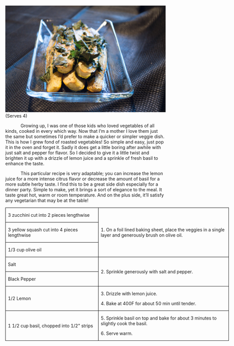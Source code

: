 ![](assets/images/2015/Jun/20150604-20150604-DSC_3738.jpg)
(Serves 4)

<p style='text-indent:.5in'>Growing
up, I was one of those kids who loved vegetables of all kinds, cooked in every
which way. Now that I’m a mother I love them just the same but sometimes I’d
prefer to make a quicker or simpler veggie dish. This is how I grew fond of roasted
vegetables! So simple and easy, just pop it in the oven and forget it. Sadly it
does get a little boring after awhile with just salt and pepper for flavor. So
I decided to give it a little twist and brighten it up with a drizzle of lemon
juice and a sprinkle of fresh basil to enhance the taste. </p>

<p style='text-indent:.5in'>This
particular recipe is very adaptable; you can increase the lemon juice for a
more intense citrus flavor or decrease the amount of basil for a more subtle
herby taste. I find this to be a great side dish especially for a dinner party.
Simple to make, yet it brings a sort of elegance to the meal. It taste great
hot, warm or room temperature. And on the plus side, it’ll satisfy any vegetarian
that may be at the table!</p>

<table class=MsoTableGrid border=1 cellspacing=0 cellpadding=0 width=527
 style='width:527.05pt;border-collapse:collapse;border:none'>
 <tr style='height:22.35pt'>
  <td width=217 style='width:216.9pt;border:solid windowtext 1.0pt;padding:
  0in 5.4pt 0in 5.4pt;height:22.35pt'>
  <p>3 zucchini cut into 2
  pieces lengthwise</p>
  </td>
  <td width=310 rowspan=3 style='width:310.15pt;border:solid windowtext 1.0pt;
  border-left:none;padding:0in 5.4pt 0in 5.4pt;height:22.35pt'>
  <p>1. On a foil lined baking
  sheet, place the veggies in a single layer and generously brush on olive oil.</p>
  </td>
 </tr>
 <tr style='height:22.3pt'>
  <td width=217 style='width:216.9pt;border:solid windowtext 1.0pt;border-top:
  none;padding:0in 5.4pt 0in 5.4pt;height:22.3pt'>
  <p>3 yellow squash cut into 4
  pieces lengthwise</p>
  </td>
 </tr>
 <tr style='height:22.3pt'>
  <td width=217 style='width:216.9pt;border:solid windowtext 1.0pt;border-top:
  none;padding:0in 5.4pt 0in 5.4pt;height:22.3pt'>
  <p>1/3 cup olive oil</p>
  </td>
 </tr>
 <tr style='height:22.3pt'>
  <td width=217 style='width:216.9pt;border:solid windowtext 1.0pt;border-top:
  none;padding:0in 5.4pt 0in 5.4pt;height:22.3pt'>
  <p>Salt</p>
  </td>
  <td width=310 rowspan=2 style='width:310.15pt;border-top:none;border-left:
  none;border-bottom:solid windowtext 1.0pt;border-right:solid windowtext 1.0pt;
  padding:0in 5.4pt 0in 5.4pt;height:22.3pt'>
  <p>2. Sprinkle generously
  with salt and pepper.</p>
  </td>
 </tr>
 <tr style='height:22.3pt'>
  <td width=217 style='width:216.9pt;border:solid windowtext 1.0pt;border-top:
  none;padding:0in 5.4pt 0in 5.4pt;height:22.3pt'>
  <p>Black Pepper</p>
  </td>
 </tr>
 <tr style='height:22.3pt'>
  <td width=217 style='width:216.9pt;border:solid windowtext 1.0pt;border-top:
  none;padding:0in 5.4pt 0in 5.4pt;height:22.3pt'>
  <p>1/2 Lemon</p>
  </td>
  <td width=310 style='width:310.15pt;border-top:none;border-left:none;
  border-bottom:solid windowtext 1.0pt;border-right:solid windowtext 1.0pt;
  padding:0in 5.4pt 0in 5.4pt;height:22.3pt'>
  <p>3. Drizzle with lemon
  juice.</p>
  <p>4. Bake at 400F for about
  50 min until tender.</p>
  </td>
 </tr>
 <tr style='height:22.3pt'>
  <td width=217 style='width:216.9pt;border:solid windowtext 1.0pt;border-top:
  none;padding:0in 5.4pt 0in 5.4pt;height:22.3pt'>
  <p>1 1/2 cup basil, chopped into
  1/2" strips </p>
  </td>
  <td width=310 style='width:310.15pt;border-top:none;border-left:none;
  border-bottom:solid windowtext 1.0pt;border-right:solid windowtext 1.0pt;
  padding:0in 5.4pt 0in 5.4pt;height:22.3pt'>
  <p>5. Sprinkle basil on top
  and bake for about 3 minutes to slightly cook the basil.</p>
  <p>6. Serve warm.</p>
  </td>
 </tr>
</table>